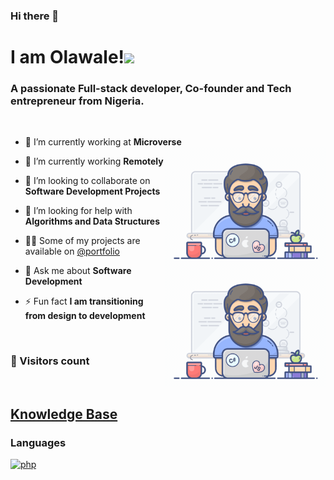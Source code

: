 ### Hi there 👋

<h1>I am Olawale!<img width="30px" src="https://raw.githubusercontent.com/iampavangandhi/iampavangandhi/master/gifs/Hi.gif"></h1>
<h3 font-size="20">A passionate Full-stack developer, Co-founder and Tech entrepreneur from Nigeria.</h3>
<br />


- 🌱 I’m currently working at **Microverse** <img align="right" style="width:16rem; height:auto" src="https://raw.githubusercontent.com/Elanza-48/Elanza-48/41a4790484e268102dfdab2b7c59d440d3ffafab/resources/img/geek.gif"/>
- 🌱 I’m currently working **Remotely** <img align="right" style="width:16rem; height:auto" src="https://raw.githubusercontent.com/Elanza-48/Elanza-48/41a4790484e268102dfdab2b7c59d440d3ffafab/resources/img/geek.gif"/>

- 👯 I’m looking to collaborate on **Software Development Projects**

- 🤝 I’m looking for help with **Algorithms and Data Structures**
- 👨‍💻 Some of my projects are available on [@portfolio](https://olawalecoder.github.io/Portfolio)
- 💬 Ask me about **Software Development**
- ⚡ Fun fact **I am transitioning from design to development**
<br />
<h3> 👱 Visitors count </h3>
<img src="" />
<p>
<h2><u><b>Knowledge Base</b></u></h2>
<h3>Languages</h3>
<p>
   <a href="https://www.php.net/" target="_blank"> 
    <img src="" 
      alt="php"/> 
  </a>
